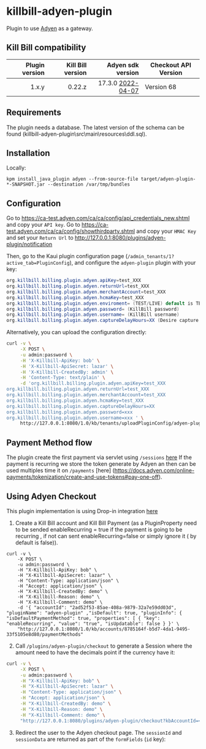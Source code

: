 # killbill-adyen-plugin

Plugin to use [Adyen](https://www.adyen.com/) as a gateway.


## Kill Bill compatibility

| Plugin version | Kill Bill version  | Adyen sdk version                                         | Checkout API Version|
| -------------: | -----------------: | --------------------------------------------------------: |-------------------- |
| 1.x.y          | 0.22.z             | 17.3.0 [2022-04-07](https://github.com/Adyen/adyen-java-api-library) |Version 68|



## Requirements

The plugin needs a database. The latest version of the schema can be found (killbill-adyen-plugin\src\main\resources\ddl.sql).

## Installation

Locally:

```
kpm install_java_plugin adyen --from-source-file target/adyen-plugin-*-SNAPSHOT.jar --destination /var/tmp/bundles
```

## Configuration

Go to https://ca-test.adyen.com/ca/ca/config/api_credentials_new.shtml and copy your `API key`.
Go to https://ca-test.adyen.com/ca/ca/config/showthirdparty.shtml and copy your `HMAC Key` and set your `Return Url` to http://127.0.0.1:8080/plugins/adyen-plugin/notification

Then, go to the Kaui plugin configuration page (`/admin_tenants/1?active_tab=PluginConfig`), and configure the `adyen-plugin` plugin with your key:

```java
org.killbill.billing.plugin.adyen.apiKey=test_XXX
org.killbill.billing.plugin.adyen.returnUrl=test_XXX
org.killbill.billing.plugin.adyen.merchantAccount=test_XXX
org.killbill.billing.plugin.adyen.hcmaKey=test_XXX
org.killbill.billing.plugin.adyen.enviroment= (TEST/LIVE) default is TEST
org.killbill.billing.plugin.adyen.password= (KillBill password)
org.killbill.billing.plugin.adyen.username= (KillBill username)
org.killbill.billing.plugin.adyen.captureDelayHours=XX (Desire capture delay in hours after Authorize , number must be between 0 - 168 hr) 
```

Alternatively, you can upload the configuration directly:

```bash
curl -v \
     -X POST \
     -u admin:password \
     -H 'X-Killbill-ApiKey: bob' \
     -H 'X-Killbill-ApiSecret: lazar' \
     -H 'X-Killbill-CreatedBy: admin' \
     -H 'Content-Type: text/plain' \
     -d 'org.killbill.billing.plugin.adyen.apiKey=test_XXX
org.killbill.billing.plugin.adyen.returnUrl=test_XXX
org.killbill.billing.plugin.adyen.merchantAccount=test_XXX
org.killbill.billing.plugin.adyen.hcmaKey=test_XXX
org.killbill.billing.plugin.adyen.captureDelayHours=XX
org.killbill.billing.plugin.adyen.password=xxx
org.killbill.billing.plugin.adyen.username=xxx ' \
     http://127.0.0.1:8080/1.0/kb/tenants/uploadPluginConfig/adyen-plugin
```

## Payment Method flow

The plugin create the first payment via servlet using `/sessions` [here](https://docs.adyen.com/online-payments/web-drop-in#create-payment-session) If the payment is recurring we store the token generate by Adyen an then can be used multiples time it on `/payments` [here] (https://docs.adyen.com/online-payments/tokenization/create-and-use-tokens#pay-one-off).

## Using Adyen Checkout

This plugin implementation is using Drop-in integration [here](https://docs.adyen.com/online-payments/web-drop-in)

1. Create a Kill Bill account and Kill Bill Payment (as a PluginProperty need to be sended enableRecurring = true if the payment is going to be recurring , if not can sent enableRecurring=false or simply ignore it ( by default is false)).
```
curl -v \
    -X POST \
    -u admin:password \
    -H "X-Killbill-ApiKey: bob" \
    -H "X-Killbill-ApiSecret: lazar" \
    -H "Content-Type: application/json" \
    -H "Accept: application/json" \
    -H "X-Killbill-CreatedBy: demo" \
    -H "X-Killbill-Reason: demo" \
    -H "X-Killbill-Comment: demo" \
    -d '{ "accountId": "2ad52f53-85ae-408a-9879-32a7e59dd03d", "pluginName": "adyen-plugin" ,"isDefault": true, "pluginInfo": { "isDefaultPaymentMethod": true, "properties": [ { "key": "enableRecurring", "value": "true", "isUpdatable": false } }' \
    "http://127.0.0.1:8080/1.0/kb/accounts/8785164f-b5d7-4da1-9495-33f5105e8d80/paymentMethods" 
```
2. Call `/plugins/adyen-plugin/checkout` to generate a Session where the amount need to have the decimals point if the currency have it:
```bash
curl -v \
     -X POST \
     -u admin:password \
     -H "X-Killbill-ApiKey: bob" \
     -H "X-Killbill-ApiSecret: lazar" \
     -H "Content-Type: application/json" \
     -H "Accept: application/json" \
     -H "X-Killbill-CreatedBy: demo" \
     -H "X-Killbill-Reason: demo" \
     -H "X-Killbill-Comment: demo" \
     "http://127.0.0.1:8080/plugins/adyen-plugin/checkout?kbAccountId=<KB_ACCOUNT_ID>&amount=<amount?&kbPaymentMethodId=<KB_PAYMENT_METHOD_ID>"
```

3. Redirect the user to the Adyen checkout page. The `sessionId` and `sessionData` are returned as part of the `formFields` (`id` key):

